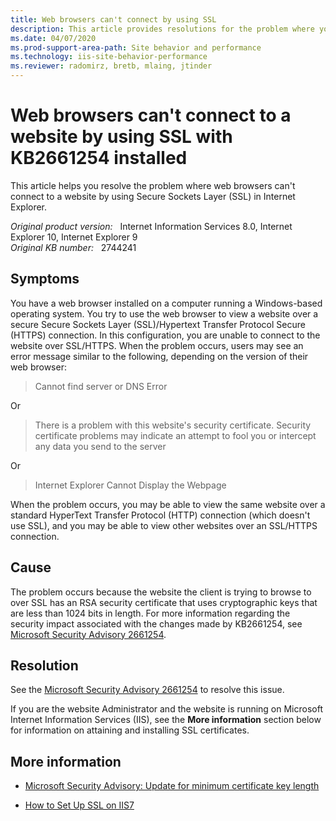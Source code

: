 ```yaml
---
title: Web browsers can't connect by using SSL
description: This article provides resolutions for the problem where you cannot use a web browser to view a website by using SSL after KB2661254 is installed.
ms.date: 04/07/2020
ms.prod-support-area-path: Site behavior and performance
ms.technology: iis-site-behavior-performance
ms.reviewer: radomirz, bretb, mlaing, jtinder
---
```

# Web browsers can't connect to a website by using SSL with KB2661254 installed

This article helps you resolve the problem where web browsers can't connect to a website by using Secure Sockets Layer (SSL) in Internet Explorer.

_Original product version:_ &nbsp; Internet Information Services 8.0, Internet Explorer 10, Internet Explorer 9  
_Original KB number:_ &nbsp; 2744241

## Symptoms

You have a web browser installed on a computer running a Windows-based operating system. You try to use the web browser to view a website over a secure Secure Sockets Layer (SSL)/Hypertext Transfer Protocol Secure (HTTPS) connection. In this configuration, you are unable to connect to the website over SSL/HTTPS. When the problem occurs, users may see an error message similar to the following, depending on the version of their web browser:

> Cannot find server or DNS Error

Or

> There is a problem with this website's security certificate. Security certificate problems may indicate an attempt to fool you or intercept any data you send to the server

Or

> Internet Explorer Cannot Display the Webpage

When the problem occurs, you may be able to view the same website over a standard HyperText Transfer Protocol (HTTP) connection (which doesn't use SSL), and you may be able to view other websites over an SSL/HTTPS connection.

## Cause

The problem occurs because the website the client is trying to browse to over SSL has an RSA security certificate that uses cryptographic keys that are less than 1024 bits in length. For more information regarding the security impact associated with the changes made by KB2661254, see [Microsoft Security Advisory 2661254](/security-updates/SecurityAdvisories/2012/2661254).

## Resolution

See the [Microsoft Security Advisory 2661254](/security-updates/SecurityAdvisories/2012/2661254) to resolve this issue.

If you are the website Administrator and the website is running on Microsoft Internet Information Services (IIS), see the **More information** section below for information on attaining and installing SSL certificates.

## More information

- [Microsoft Security Advisory: Update for minimum certificate key length](/security-updates/SecurityAdvisories/2012/2661254)

- [How to Set Up SSL on IIS7](/iis/manage/configuring-security/how-to-set-up-ssl-on-iis)
